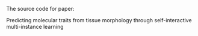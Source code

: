 The source code for paper:

Predicting molecular traits from tissue morphology through self-interactive multi-instance learning